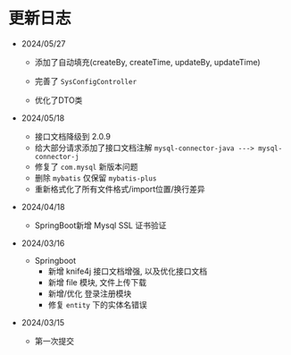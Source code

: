 # 更新日志



- 2024/05/27
  - 添加了自动填充(createBy, createTime, updateBy, updateTime)
  
  - 完善了 `SysConfigController`
  
  - 优化了DTO类

- 2024/05/18
  - 接口文档降级到 2.0.9
  - 给大部分请求添加了接口文档注解 `mysql-connector-java ---> mysql-connector-j`
  - 修复了 `com.mysql` 新版本问题
  - 删除 `mybatis` 仅保留 `mybatis-plus`
  - 重新格式化了所有文件格式/import位置/换行差异

- 2024/04/18
  - SpringBoot新增 Mysql SSL 证书验证

- 2024/03/16
  - Springboot
    - 新增 knife4j 接口文档增强, 以及优化接口文档
    - 新增 file 模块, 文件上传下载
    - 新增/优化 登录注册模块
    - 修复 `entity` 下的实体名错误

- 2024/03/15
  - 第一次提交

